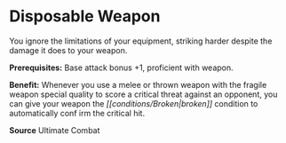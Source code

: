 ﻿---
cssclass: [feats]

---
# Disposable Weapon

You ignore the limitations of your equipment, striking harder despite the damage it does to your weapon.

**Prerequisites:** Base attack bonus +1, proficient with weapon.

**Benefit:** Whenever you use a melee or thrown weapon with the fragile weapon special quality to score a critical threat against an opponent, you can give your weapon the _[[conditions/Broken|broken]]_ condition to automatically conf irm the critical hit.

**Source** Ultimate Combat